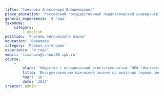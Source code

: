 ```yaml
---
title: 'Симанова Александра Владимировна'
place_education: 'Российский государственный педагогический университет им. А.И. Герцена'
general_experience: '4 года'
taxonomy:
    category:
        - english
position: 'Учитель английского языка'
education: 'бакалавр'
category: 'Первая категория'
experience: '4 года'
email: 'simanova@school80.spb.ru'
course: 
    -
        place: 'Общество с ограниченной ответственностью "НПФ "Институт профессиональной подготовки и повышения квалификации"'
        title: 'Инструктивно-методические знания по оказанию первой помощи при несчастных случаях в образовательных учреждениях'
        hour: '16'
        date: '2021'
creator: admin
---
```

